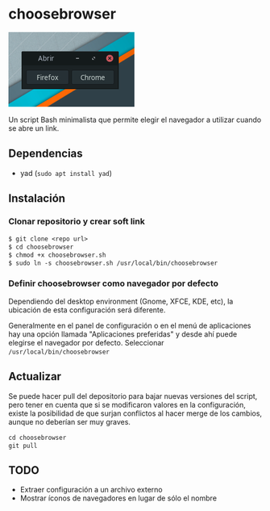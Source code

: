 # choosebrowser

![](screenshot.png)

Un script Bash minimalista que permite elegir el navegador a utilizar cuando se abre un link.

## Dependencias

- yad (`sudo apt install yad`)

## Instalación

### Clonar repositorio y crear soft link

```
$ git clone <repo url>
$ cd choosebrowser
$ chmod +x choosebrowser.sh
$ sudo ln -s choosebrowser.sh /usr/local/bin/choosebrowser
```

### Definir choosebrowser como navegador por defecto

Dependiendo del desktop environment (Gnome, XFCE, KDE, etc), la ubicación de esta configuración será diferente.

Generalmente en el panel de configuración o en el menú de aplicaciones hay una opción llamada "Aplicaciones preferidas" y desde ahí puede elegirse el navegador por defecto. Seleccionar  `/usr/local/bin/choosebrowser`

## Actualizar

Se puede hacer pull del depositorio para bajar nuevas versiones del script, pero tener en cuenta que si se modificaron valores en la configuración, existe la posibilidad de que surjan conflictos al hacer merge de los cambios, aunque no deberían ser muy graves.

```
cd choosebrowser
git pull
```

## TODO

- Extraer configuración a un archivo externo
- Mostrar íconos de navegadores en lugar de sólo el nombre